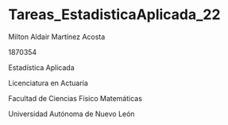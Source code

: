 # Tareas_EstadisticaAplicada_22

Milton Aldair Martínez Acosta

1870354

Estadística Aplicada

Licenciatura en Actuaría  

Facultad de Ciencias Físico Matemáticas

Universidad Autónoma de Nuevo León
